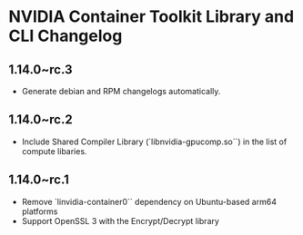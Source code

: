 # NVIDIA Container Toolkit Library and CLI Changelog

## 1.14.0~rc.3
* Generate debian and RPM changelogs automatically.

## 1.14.0~rc.2
* Include Shared Compiler Library (`libnvidia-gpucomp.so``) in the list of compute libaries.

## 1.14.0~rc.1
* Remove `linvidia-container0`` dependency on Ubuntu-based arm64 platforms
* Support OpenSSL 3 with the Encrypt/Decrypt library
